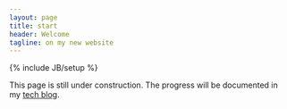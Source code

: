 ```yaml
---
layout: page
title: start 
header: Welcome 
tagline: on my new website
---
```

{% include JB/setup %}

This page is still under construction. The progress will be documented in my [tech blog](/projekte.html).


